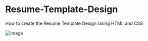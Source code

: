 # Resume-Template-Design
How to create the Resume Template Design Using HTML and CSS

![image](https://github.com/Debarjitmohanty/Resume-Template/assets/91021174/75465a7c-5de8-40f2-9ecc-f51fd015641f)

